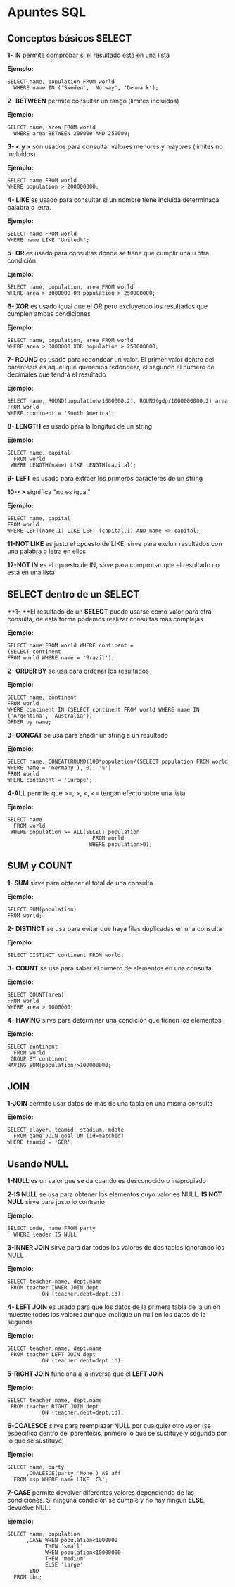 # Apuntes SQL

## Conceptos básicos SELECT

**1- IN** permite comprobar si el resultado está en una lista

**Ejemplo:** 

```
SELECT name, population FROM world
  WHERE name IN ('Sweden', 'Norway', 'Denmark');
 ```

**2- BETWEEN** permite consultar un rango (límites incluídos)

**Ejemplo:**

```
SELECT name, area FROM world
  WHERE area BETWEEN 200000 AND 250000;
  ```

**3- < y >** son usados para consultar valores menores y mayores (límites no incluídos)

**Ejemplo:**

```
SELECT name FROM world
WHERE population > 200000000;
```

**4- LIKE** es usado para consultar si un nombre tiene incluída determinada palabra o letra. 

**Ejemplo:**

```
SELECT name FROM world
WHERE name LIKE 'United%';
```

**5- OR** es usado para consultas donde se tiene que cumplir una u otra condición

**Ejemplo:**

```
SELECT name, population, area FROM world
WHERE area > 3000000 OR population > 250000000;
```

**6- XOR** es usado igual que el OR pero excluyendo los resultados que cumplen ambas condiciones

**Ejemplo:**

```
SELECT name, population, area FROM world
WHERE area > 3000000 XOR population > 250000000;
```

**7- ROUND** es usado para redondear un valor. El primer valor dentro del paréntesis es aquel que queremos redondear, el segundo el número de decimales que tendrá el resultado

**Ejemplo:**

```
SELECT name, ROUND(population/1000000,2), ROUND(gdp/1000000000,2) area FROM world
WHERE continent = 'South America';
```

**8- LENGTH** es usado para la longitud de un string

**Ejemplo:**

```
SELECT name, capital
  FROM world
 WHERE LENGTH(name) LIKE LENGTH(capital);
 ```
 
 **9- LEFT** es usado para extraer los primeros carácteres de un string
 
 **10-<>** significa "no es igual"
 
**Ejemplo:**

```
SELECT name, capital
FROM world
WHERE LEFT(name,1) LIKE LEFT (capital,1) AND name <> capital;
```

**11-NOT LIKE** es justo el opuesto de LIKE, sirve para excluir resultados con una palabra o letra en ellos

**12-NOT IN** es el opuesto de IN, sirve para comprobar que el resultado no está en una lista

## SELECT dentro de un SELECT
**1- **El resultado de un **SELECT** puede usarse como valor para otra consulta, de esta forma podemos realizar consultas más complejas

**Ejemplo:**

```
SELECT name FROM world WHERE continent = 
(SELECT continent
FROM world WHERE name = 'Brazil');
```

**2- ORDER BY** se usa para ordenar los resultados

**Ejemplo:**

```
SELECT name, continent
FROM world
WHERE continent IN (SELECT continent FROM world WHERE name IN ('Argentina', 'Australia'))
ORDER by name;
```

**3- CONCAT** se usa para añadir un string a un resultado

**Ejemplo:**

```
SELECT name, CONCAT(ROUND(100*population/(SELECT population FROM world WHERE name = 'Germany'), 0), '%')
FROM world
WHERE continent = 'Europe';
```

**4-ALL** permite que >=, >, <, <= tengan efecto sobre una lista

**Ejemplo:**

```
SELECT name
  FROM world
 WHERE population >= ALL(SELECT population
                           FROM world
                          WHERE population>0);
```

## SUM y COUNT

**1- SUM** sirve para obtener el total de una consulta

**Ejemplo:**

```
SELECT SUM(population)
FROM world;
```

**2- DISTINCT** se usa para evitar que haya filas duplicadas en una consulta

**Ejemplo:**

```
SELECT DISTINCT continent FROM world;
```

**3- COUNT** se usa para saber el número de elementos en una consulta

**Ejemplo:**

```
SELECT COUNT(area)
FROM world
WHERE area > 1000000;
```

**4- HAVING** sirve para determinar una condición que tienen los elementos

**Ejemplo:**

```
SELECT continent
  FROM world
 GROUP BY continent
HAVING SUM(population)>100000000;
```

## JOIN
**1-JOIN** permite usar datos de más de una tabla en una misma consulta

**Ejemplo:**

```
SELECT player, teamid, stadium, mdate
  FROM game JOIN goal ON (id=matchid)
WHERE teamid = 'GER';
```

## Usando NULL
**1-NULL** es un valor que se da cuando es desconocido o inapropiado

**2-IS NULL** se usa para obtener los elementos cuyo valor es NULL. **IS NOT NULL** sirve para justo lo contrario

**Ejemplo:**

```
SELECT code, name FROM party
  WHERE leader IS NULL
 ```

**3-INNER JOIN** sirve para dar todos los valores de dos tablas ignorando los NULL

**Ejemplo:**

```
SELECT teacher.name, dept.name
 FROM teacher INNER JOIN dept
           ON (teacher.dept=dept.id);
 ```

**4- LEFT JOIN** es usado para que los datos de la primera tabla de la unión muestre todos los valores aunque implique un null en los datos de la segunda

**Ejemplo:**

```
SELECT teacher.name, dept.name
 FROM teacher LEFT JOIN dept
           ON (teacher.dept=dept.id);
```

**5-RIGHT JOIN** funciona a la inversa que el **LEFT JOIN**

**Ejemplo:**

```
SELECT teacher.name, dept.name
 FROM teacher RIGHT JOIN dept
           ON (teacher.dept=dept.id);
```

**6-COALESCE** sirve para reemplazar NULL por cualquier otro valor (se especifica dentro del paréntesis, primero lo que se sustituye y segundo por lo que se sustituye)

**Ejemplo:**

```
SELECT name, party
      ,COALESCE(party,'None') AS aff
  FROM msp WHERE name LIKE 'C%';
 ```

**7-CASE** permite devolver diferentes valores dependiendo de las condiciones. Si ninguna condición se cumple y no hay ningún **ELSE**, devuelve NULL

**Ejemplo:**

```
SELECT name, population
      ,CASE WHEN population<1000000
            THEN 'small'
            WHEN population<10000000
            THEN 'medium'
            ELSE 'large'
       END
  FROM bbc;
```
